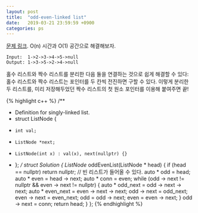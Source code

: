 ```yaml
---
layout: post
title:  "odd-even-linked list"
date:   2019-03-21 23:59:59 +0900
categories: ps
---
```


[문제 링크][prob]. O(n) 시간과 O(1) 공간으로 해결해보자.

```
Input:  1->2->3->4->5->null
Output: 1->3->5->2->4->null
```

홀수 리스트와 짝수 리스트를 분리한 다음 둘을 연결하는 것으로 쉽게 해결할 수 있다:
홀수 리스트와 짝수 리스트는 포인터를 두 칸씩 전진하면 구할 수 있다.
이렇게 분리한 두 리스트를, 미리 저장해두었던 짝수 리스트의 첫 원소 포인터를 이용해 붙여주면 끝!

{% highlight c++ %}
/**
 * Definition for singly-linked list.
 * struct ListNode {
 *     int val;
 *     ListNode *next;
 *     ListNode(int x) : val(x), next(nullptr) {}
 * };
 */
struct Solution {
    ListNode* oddEvenList(ListNode * head) {
        if (head == nullptr) return nullptr; // 빈 리스트가 들어올 수 있다.
        auto * odd  = head;
        auto * even = head -> next;
        auto * conn = even;
        while (odd -> next != nullptr && even -> next != nullptr) {
            auto * odd_next  = odd  -> next -> next;
            auto * even_next = even -> next -> next;
            odd  -> next = odd_next;
            even -> next = even_next;
            odd  = odd  -> next;
            even = even -> next;
        }
        odd -> next = conn;
        return head;
    }
};
{% endhighlight %}

[prob]: https://leetcode.com/problems/odd-even-linked-list/
